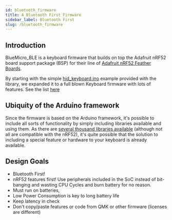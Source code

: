 ```yaml
---
id: bluetooth_firmware
title: A Bluetooth First Firmware
sidebar_label: Bluetooth First
slug: /bluetooth_firmware
---
```

## Introduction
BlueMicro_BLE is a keyboard firmware that builds on top the Adafruit nRF52 board support package (BSP) for their line of [Adafruit nRF52 Feather Boards](https://github.com/adafruit/Adafruit_nRF52_Arduino).

By starting with the simple [hid_keyboard.ino](https://github.com/adafruit/Adafruit_nRF52_Arduino/blob/master/libraries/Bluefruit52Lib/examples/Peripheral/hid_keyboard/hid_keyboard.ino) example provided with the library, we expanded it to a full blown Keyboard firmware with lots of features.  See the list [here](features.md)

## Ubiquity of the Arduino framework

Since the firmware is based on the Arduino framework, it's possible to include all sorts of functionality by simply including libraries available and using them.  As there are [several thousand libraries available](https://www.arduinolibraries.info/) (although not all are compatible with the nRF52), it's quite possible that the solution to including a special feature or hardware to your keyboard is already available.

## Design Goals

* Bluetooth First!
* nRF52 features first!  Use peripherals included in the SoC instead of bit-banging and wasting CPU Cycles and burn battery for no reason.
* Must run on batteries,
* Low Power Consumption is key to long battery life
* Keep latency in check
* Don't copy/paste features or code from QMK or other firmware (licenses are different)